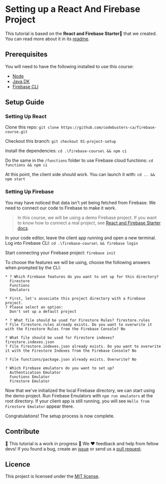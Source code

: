 # Setting up a React And Firebase Project

This tutorial is based on the **React and Firebase Starter💞** that we created. You can read more about it in its [readme](https://github.com/codebusters-ca/react-firebase-starter#react--firebase-starter).

## Prerequisites

You will need to have the following installed to use this course: 

* [Node](https://nodejs.org/en/)
* [Java DK](https://docs.oracle.com/en/java/javase/16/install/overview-jdk-installation.html#GUID-8677A77F-231A-40F7-98B9-1FD0B48C346A)
* [Firebase CLI](https://github.com/firebase/firebase-tools)

## Setup Guide

### Setting Up React

Clone this repo:
```git clone https://github.com/codebusters-ca/firebase-course.git```

Checkout this branch:
```git checkout 01-project-setup```

Install the dependencies:
```cd .\firebase-course\ && npm ci```

Do the same in the `/functions` folder to use Firebase cloud functions:
```cd functions && npm ci```

At this point, the client side should work. You can launch it with:
```cd .. && npm start``` 

### Setting Up Firebase

You may have noticed that data isn't yet being fetched from Firebase. We need to connect our code to Firebase to make it work.

> In this course, we will be using a demo Firebase project. If you want to know how to connect a real project, see [React and Firebase Starter docs](https://github.com/codebusters-ca/react-firebase-starter#react--firebase-starter).

In your code editor, leave the client app running and open a new terminal. Log into Firebase CLI:
```cd .\firebase-course\ && firebase login```

Start connecting your Firebase project: ```firebase init```

To choose the features we will be using, choose the following answers when prompted by the CLI:

```
* ? Which Firebase features do you want to set up for this directory?
  Firestore
  Functions
  Emulators

* First, let's associate this project directory with a Firebase project.
? Please select an option:
  Don't set up a default project
  
* ? What file should be used for Firestore Rules? firestore.rules
? File firestore.rules already exists. Do you want to overwrite it with the Firestore Rules from the Firebase Console? No

? What file should be used for Firestore indexes? firestore.indexes.json
? File firestore.indexes.json already exists. Do you want to overwrite it with the Firestore Indexes from the Firebase Console? No

? File functions/package.json already exists. Overwrite? No

? Which Firebase emulators do you want to set up?
  Authentication Emulator
  Functions Emulator
  Firestore Emulator
```

Now that we've initialized the local Firebase directory, we can start using the demo project. Run Firebase Emulators with `npm run emulators` at the root directory. 
If your client app is still running, you will see `Hello from Firestore Emulator` appear there.

Congratulations! The setup process is now complete.

## Contribute

🚧 This tutorial is a work in progress 🚧 We ❤️ feedback and help from fellow devs! If you found a bug, create an [issue](https://github.com/codebusters-ca/react-firebase-starter/issues/new?labels=bug) or send us a [pull request](https://github.com/codebusters-ca/react-firebase-starter/compare).

## Licence

This project is licensed under the [MIT license](https://github.com/codebusters-ca/firebase-course/blob/main/LICENSE).
